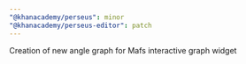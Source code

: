 ```yaml
---
"@khanacademy/perseus": minor
"@khanacademy/perseus-editor": patch
---
```


Creation of new angle graph for Mafs interactive graph widget
